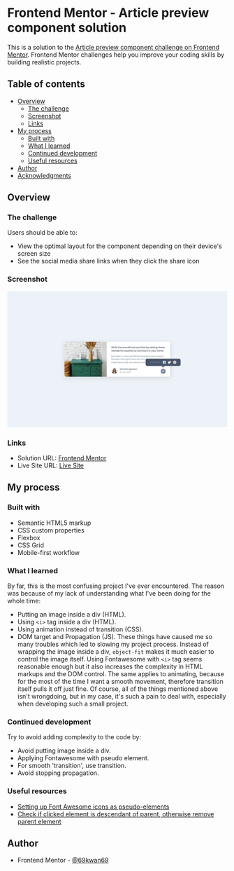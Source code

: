 # Frontend Mentor - Article preview component solution

This is a solution to the [Article preview component challenge on Frontend Mentor](https://www.frontendmentor.io/challenges/article-preview-component-dYBN_pYFT). Frontend Mentor challenges help you improve your coding skills by building realistic projects. 

## Table of contents

- [Overview](#overview)
  - [The challenge](#the-challenge)
  - [Screenshot](#screenshot)
  - [Links](#links)
- [My process](#my-process)
  - [Built with](#built-with)
  - [What I learned](#what-i-learned)
  - [Continued development](#continued-development)
  - [Useful resources](#useful-resources)
- [Author](#author)
- [Acknowledgments](#acknowledgments)

## Overview

### The challenge

Users should be able to:

- View the optimal layout for the component depending on their device's screen size
- See the social media share links when they click the share icon

### Screenshot

![](./screenshot.png)

### Links

- Solution URL: [Frontend Mentor](https://your-solution-url.com)
- Live Site URL: [Live Site](https://69kwan69.github.io/article-preview-component/)

## My process

### Built with

- Semantic HTML5 markup
- CSS custom properties
- Flexbox
- CSS Grid
- Mobile-first workflow

### What I learned

By far, this is the most confusing project I've ever encountered. The reason was because of my lack of understanding what I've been doing for the whole time:
  - Putting an image inside a div (HTML).
  - Using ```<i>``` tag inside a div (HTML).
  - Using animation instead of transition (CSS).
  - DOM target and Propagation (JS).
These things have caused me so many troubles which led to slowing my project process. Instead of wrapping the image inside a div, ```object-fit``` makes it much easier to control the image itself. Using Fontawesome with ```<i>``` tag seems reasonable enough but it also increases the complexity in HTML markups and the DOM control. The same applies to animating, because for the most of the time I want a smooth movement, therefore transition itself pulls it off just fine.
Of course, all of the things mentioned above isn't wrongdoing, but in my case, it's such a pain to deal with, especially when developing such a small project.

### Continued development

Try to avoid adding complexity to the code by:
  - Avoid putting image inside a div.
  - Applying Fontawesome with pseudo element.
  - For smooth 'transition', use transition.
  - Avoid stopping propagation.

### Useful resources

- [Setting up Font Awesome icons as pseudo-elements](https://www.youtube.com/watch?v=lMBa7gLWyO4) 
- [Check if clicked element is descendant of parent, otherwise remove parent element](https://stackoverflow.com/questions/34621987/check-if-clicked-element-is-descendant-of-parent-otherwise-remove-parent-elemen)

## Author

- Frontend Mentor - [@69kwan69](https://www.frontendmentor.io/profile/69kwan69)

